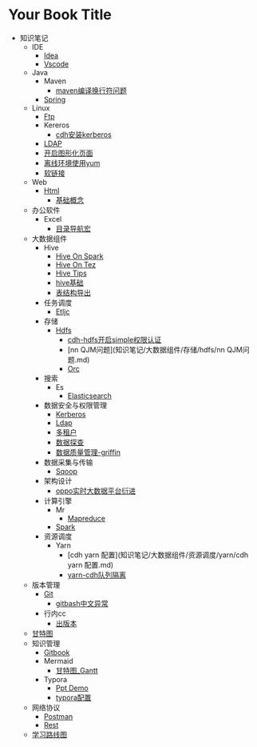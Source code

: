 # Your Book Title

- 知识笔记
  - IDE
    - [Idea](知识笔记/IDE/idea/idea.md)
    - [Vscode](知识笔记/IDE/vscode/vscode.md)
  - Java
    - Maven
      * [maven编译换行符问题](知识笔记/java/maven/maven编译换行符问题.md)
    - [Spring](知识笔记/java/spring/spring.md)
  - Linux
    - [Ftp](知识笔记/linux/ftp/ftp.md)
    - Kereros
      * [cdh安装kerberos](知识笔记/linux/kereros/cdh安装kerberos.md)
    - [LDAP](知识笔记/linux/LDAP/LDAP.md)
    * [开启图形化页面](知识笔记/linux/开启图形化页面.md)
    * [离线环境使用yum](知识笔记/linux/离线环境使用yum.md)
    * [软链接](知识笔记/linux/软链接.md)
  - Web
    - [Html](知识笔记/web/html/html.md)
      * [基础概念](知识笔记/web/html/基础概念.md)
  - 办公软件
    - Excel
      * [目录导航宏](知识笔记/办公软件/excel/目录导航宏.md)
  - 大数据组件
    - Hive
      * [Hive On Spark](知识笔记/大数据组件/hive/hive_on_spark.md)
      * [Hive On Tez](知识笔记/大数据组件/hive/hive_on_tez.md)
      * [Hive Tips](知识笔记/大数据组件/hive/hive-Tips.md)
      * [hive基础](知识笔记/大数据组件/hive/hive基础.md)
      * [表结构导出](知识笔记/大数据组件/hive/表结构导出.md)
    - 任务调度
      - [Etljc](知识笔记/大数据组件/任务调度/etljc/etljc.md)
    - 存储
      - [Hdfs](知识笔记/大数据组件/存储/hdfs/hdfs.md)
        * [cdh-hdfs开启simple权限认证](知识笔记/大数据组件/存储/hdfs/cdh-hdfs开启simple权限认证.md)
        * [nn QJM问题](知识笔记/大数据组件/存储/hdfs/nn QJM问题.md)
        * [Orc](知识笔记/大数据组件/存储/hdfs/orc.md)
    - 搜索
      - Es
        * [Elasticsearch](知识笔记/大数据组件/搜索/es/elasticsearch.md)
    - 数据安全与权限管理
      * [Kerberos](知识笔记/大数据组件/数据安全与权限管理/kerberos.md)
      * [Ldap](知识笔记/大数据组件/数据安全与权限管理/ldap.md)
      * [多租户](知识笔记/大数据组件/数据安全与权限管理/多租户.md)
      * [数据探查](知识笔记/大数据组件/数据安全与权限管理/数据探查.md)
      * [数据质量管理-griffin](知识笔记/大数据组件/数据安全与权限管理/数据质量管理-griffin.md)
    - 数据采集与传输
      - [Sqoop](知识笔记/大数据组件/数据采集与传输/sqoop/sqoop.md)
    - 架构设计
      * [oppo实时大数据平台衍进](知识笔记/大数据组件/架构设计/oppo实时大数据平台衍进.md)
    - 计算引擎
      - Mr
        * [Mapreduce](知识笔记/大数据组件/计算引擎/mr/mapreduce.md)
      - [Spark](知识笔记/大数据组件/计算引擎/spark/spark.md)
    - 资源调度
      - Yarn
        * [cdh yarn 配置](知识笔记/大数据组件/资源调度/yarn/cdh yarn 配置.md)
        * [yarn-cdh队列隔离](知识笔记/大数据组件/资源调度/yarn/yarn-cdh队列隔离.md)
  - 版本管理
    - [Git](知识笔记/版本管理/git/git.md)
      * [gitbash中文异常](知识笔记/版本管理/git/gitbash中文异常.md)
    - 行内cc
      * [出版本](知识笔记/版本管理/行内cc/出版本.md)
  - [甘特图](知识笔记/甘特图/甘特图.md)
  - 知识管理
    - [Gitbook](知识笔记/知识管理/gitbook/gitbook.md)
    - Mermaid
      * [甘特图_Gantt](知识笔记/知识管理/mermaid/甘特图_Gantt.md)
    - Typora
      * [Ppt Demo](知识笔记/知识管理/typora/ppt_demo.md)
      * [typora配置](知识笔记/知识管理/typora/typora配置.md)
  - 网络协议
    - [Postman](知识笔记/网络协议/postman/postman.md)
    - [Rest](知识笔记/网络协议/rest/rest.md)
  * [学习路线图](知识笔记/学习路线图.md)
